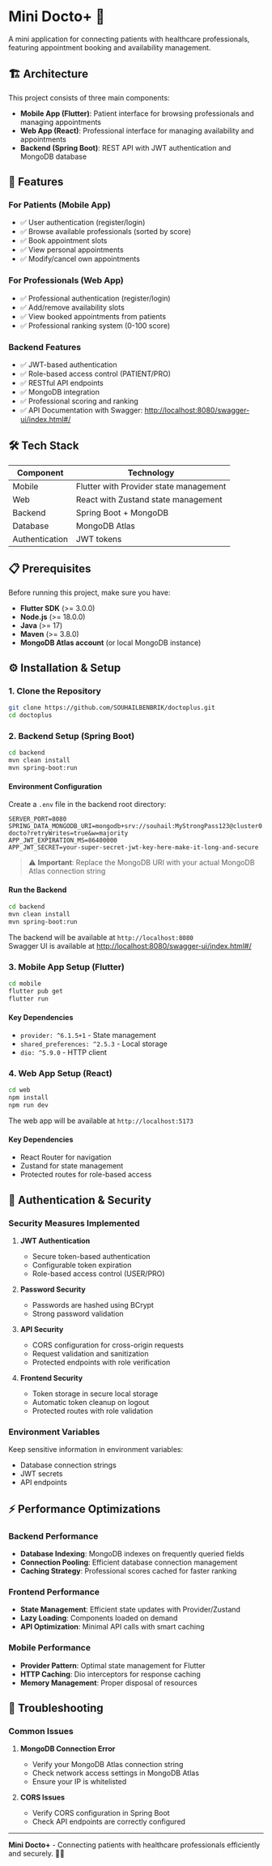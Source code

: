 # Mini Docto+ 🏥

A mini application for connecting patients with healthcare professionals, featuring appointment booking and availability management.

## 🏗️ Architecture

This project consists of three main components:
- **Mobile App (Flutter)**: Patient interface for browsing professionals and managing appointments
- **Web App (React)**: Professional interface for managing availability and appointments
- **Backend (Spring Boot)**: REST API with JWT authentication and MongoDB database

## 📱 Features

### For Patients (Mobile App)
- ✅ User authentication (register/login)
- ✅ Browse available professionals (sorted by score)
- ✅ Book appointment slots
- ✅ View personal appointments
- ✅ Modify/cancel own appointments

### For Professionals (Web App)
- ✅ Professional authentication (register/login)
- ✅ Add/remove availability slots
- ✅ View booked appointments from patients
- ✅ Professional ranking system (0-100 score)

### Backend Features
- ✅ JWT-based authentication
- ✅ Role-based access control (PATIENT/PRO)
- ✅ RESTful API endpoints
- ✅ MongoDB integration
- ✅ Professional scoring and ranking
- ✅ API Documentation with Swagger: [http://localhost:8080/swagger-ui/index.html#/](http://localhost:8080/swagger-ui/index.html#/)

## 🛠️ Tech Stack

| Component | Technology |
|-----------|------------|
| Mobile | Flutter with Provider state management |
| Web | React with Zustand state management |
| Backend | Spring Boot + MongoDB |
| Database | MongoDB Atlas |
| Authentication | JWT tokens |

## 📋 Prerequisites

Before running this project, make sure you have:

- **Flutter SDK** (>= 3.0.0)
- **Node.js** (>= 18.0.0)
- **Java** (>= 17)
- **Maven** (>= 3.8.0)
- **MongoDB Atlas account** (or local MongoDB instance)

## ⚙️ Installation & Setup

### 1. Clone the Repository

```bash
git clone https://github.com/SOUHAILBENBRIK/doctoplus.git
cd doctoplus
```

### 2. Backend Setup (Spring Boot)

```bash
cd backend
mvn clean install
mvn spring-boot:run
```

#### Environment Configuration

Create a `.env` file in the backend root directory:

```env
SERVER_PORT=8080
SPRING_DATA_MONGODB_URI=mongodb+srv://souhail:MyStrongPass123@cluster0.mongodb.net/mini-docto?retryWrites=true&w=majority
APP_JWT_EXPIRATION_MS=86400000
APP_JWT_SECRET=your-super-secret-jwt-key-here-make-it-long-and-secure
```

> ⚠️ **Important**: Replace the MongoDB URI with your actual MongoDB Atlas connection string

#### Run the Backend

```bash
cd backend
mvn clean install
mvn spring-boot:run
```

The backend will be available at `http://localhost:8080`  
Swagger UI is available at [http://localhost:8080/swagger-ui/index.html#/](http://localhost:8080/swagger-ui/index.html#/)

### 3. Mobile App Setup (Flutter)

```bash
cd mobile
flutter pub get
flutter run
```

#### Key Dependencies
- `provider: ^6.1.5+1` - State management
- `shared_preferences: ^2.5.3` - Local storage
- `dio: ^5.9.0` - HTTP client

### 4. Web App Setup (React)

```bash
cd web
npm install
npm run dev
```

The web app will be available at `http://localhost:5173`

#### Key Dependencies
- React Router for navigation
- Zustand for state management
- Protected routes for role-based access

## 🔐 Authentication & Security

### Security Measures Implemented

1. **JWT Authentication**
   - Secure token-based authentication
   - Configurable token expiration
   - Role-based access control (USER/PRO)

2. **Password Security**
   - Passwords are hashed using BCrypt
   - Strong password validation

3. **API Security**
   - CORS configuration for cross-origin requests
   - Request validation and sanitization
   - Protected endpoints with role verification

4. **Frontend Security**
   - Token storage in secure local storage
   - Automatic token cleanup on logout
   - Protected routes with role validation

### Environment Variables

Keep sensitive information in environment variables:
- Database connection strings
- JWT secrets
- API endpoints

## ⚡ Performance Optimizations

### Backend Performance
- **Database Indexing**: MongoDB indexes on frequently queried fields
- **Connection Pooling**: Efficient database connection management
- **Caching Strategy**: Professional scores cached for faster ranking

### Frontend Performance
- **State Management**: Efficient state updates with Provider/Zustand
- **Lazy Loading**: Components loaded on demand
- **API Optimization**: Minimal API calls with smart caching

### Mobile Performance
- **Provider Pattern**: Optimal state management for Flutter
- **HTTP Caching**: Dio interceptors for response caching
- **Memory Management**: Proper disposal of resources

## 🐛 Troubleshooting

### Common Issues

1. **MongoDB Connection Error**
   - Verify your MongoDB Atlas connection string
   - Check network access settings in MongoDB Atlas
   - Ensure your IP is whitelisted

2. **CORS Issues**
   - Verify CORS configuration in Spring Boot
   - Check API endpoints are correctly configured

---

**Mini Docto+** - Connecting patients with healthcare professionals efficiently and securely. 🏥✨
